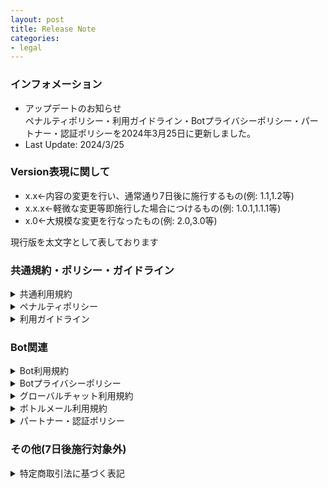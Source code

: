 ```yaml
---
layout: post
title: Release Note
categories:
- legal
---
```

### インフォメーション

- アップデートのお知らせ<br>ペナルティポリシー・利用ガイドライン・Botプライバシーポリシー・パートナー・認証ポリシーを2024年3月25日に更新しました。
- Last Update: 2024/3/25

### Version表現に関して

- x.x←内容の変更を行い、通常通り7日後に施行するもの(例: 1.1,1.2等)
- x.x.x←軽微な変更等即施行した場合につけるもの(例: 1.0.1,1.1.1等)
- x.0←大規模な変更を行なったもの(例: 2.0,3.0等)

現行版を太文字として表しております

### 共通規約・ポリシー・ガイドライン

<details><summary>共通利用規約</summary>

<b>Version 1.0.4 (2024/1/22) 禁止事項における表現の一部変更</b><br>
<s>Version 1.0.3 (2023/12/4) 名称変更</s><br>
<s>Version 1.0.2 (2023/10/1) 内部アプリケーション変更による軽微な変更</s><br>
<s>Version 1.0.1 (2023/6/28) 表現の一部修正、リンク切れの修正</s><br>
<s>Version 1.0 (2023/5/14) 初期リリース</s>
</details>

<details><summary>ペナルティポリシー</summary>

<b>Version 1.2 (2024/3/25) 注意における累積特別規定を追加・減衰のタイミングを調整・その他細かい修正</b><br>
<s>Version 1.1 (2023/12/4) ペナルティ種類の追加(注意・警告の間に新ペナルティを追加)・一時利用停止の期間見直し・規約名称変更に伴う修正</s><br>
<s>Version 1.0 (2023/5/14) 初期リリース</s>
</details>

<details><summary>利用ガイドライン</summary>

<b>Version 1.0.3 (2024/3/25) 表記揺れの修正</b><br>
<s>Version 1.0.2 (2024/2/13) ボトルメール利用規約新設による内容追加</s><br>
<s>Version 1.0.1 (2024/1/22) グローバルチャット利用規約変更による内容追加・共通利用規約の表現一部変更を適用</s><br>
<s>Version 1.0 (2023/12/4) 初期リリース</s><br>
利用ガイドラインは複数の規約をまとめたものとなるためいかなるバージョンにおいても7日後施行の対象外とします
</details>

### Bot関連

<details><summary>Bot利用規約</summary>

<b>Version 1.0.2 (2023/12/4) 規約名称変更に伴う修正</b><br>
<s>Version 1.0.1 (2023/6/28) リンク切れの修正</s><br>
<s>Version 1.0 (2023/5/14) 初期リリース</s>
</details>

<details><summary>Botプライバシーポリシー</summary>

<b>Version 1.0.4 (2024/3/25) 開示のお問い合わせ先を変更</b><br>
<s>Version 1.0.3 (2023/12/4) 規約名称変更に伴う修正</s><br>
<s>Version 1.0.2 (2023/10/1) 内部アプリケーション変更による軽微な変更</s><br>
<s>Version 1.0.1 (2023/6/28) リンク切れの修正</s><br>
<s>Version 1.0 (2023/5/14) 初期リリース</s>
</details>

<details><summary>グローバルチャット利用規約</summary>

<b>Version 1.1.2 (2024/1/22) 特例措置に関する記載を追加</b><br>
<s>Version 1.1.1 (2023/12/4) 規約名称変更に伴う修正</s><br>
<s>Version 1.1 (2023/6/28) 禁止事項の追加、表現の一部修正</s><br>
<s>Version 1.0 (2023/5/14) 初期リリース</s>
</details>

<details><summary>ボトルメール利用規約</summary>

<b>Version 1.0 (2024/2/13) 初期リリース</b>
</details>

<details><summary>パートナー・認証ポリシー</summary>

<b>Version 1.0.2 (2024/3/25) 表現の修正</b><br>
<s>Version 1.0.1 (2023/12/4) 規約名称変更に伴う修正</s><br>
<s>Version 1.0 (2023/5/14) 初期リリース</s>
</details>

### その他(7日後施行対象外)

<details><summary>特定商取引法に基づく表記</summary>

<b>Version 1.1 (2023/12/2) 決済方法追加に向けた内容アップデート</b><br>
<s>Version 1.0.1 (2023/6/28) ページ設定の変更(内容は一切変更ありません)</s><br>
<s>Version 1.0 (2023/5/14) 初期リリース</s>
</details>
